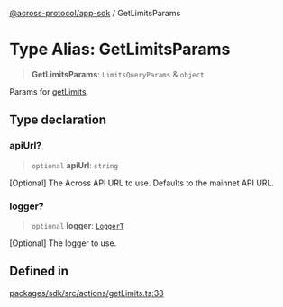 [@across-protocol/app-sdk](../README.md) / GetLimitsParams

# Type Alias: GetLimitsParams

> **GetLimitsParams**: `LimitsQueryParams` & `object`

Params for [getLimits](../functions/getLimits.md).

## Type declaration

### apiUrl?

> `optional` **apiUrl**: `string`

[Optional] The Across API URL to use. Defaults to the mainnet API URL.

### logger?

> `optional` **logger**: [`LoggerT`](LoggerT.md)

[Optional] The logger to use.

## Defined in

[packages/sdk/src/actions/getLimits.ts:38](https://github.com/across-protocol/toolkit/blob/d027d7c23e7230b7b5f439570f9efd60c1d715ce/packages/sdk/src/actions/getLimits.ts#L38)
